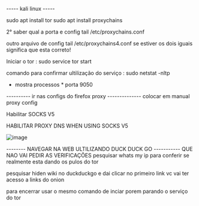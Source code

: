 ----- kali linux -----

sudo apt install tor
sudo apt install proxychains

2° saber qual a porta e config 
tail /etc/proxychains.conf

outro arquivo de config
tail /etc/proxychains4.conf
  se estiver os dois iguais significa que esta correto! 

Iniciar o tor :
sudo service tor start

comando para confirmar ultilização do serviço :
sudo netstat -nltp

* mostra processos * porta 9050

---------- ir nas configs do firefox proxy --------------
colocar em manual proxy config 

Habilitar SOCKS V5

HABILITAR PROXY DNS WHEN USING SOCKS V5

![image](https://github.com/user-attachments/assets/d0f9c069-9710-4223-acef-29077fe12afb)

-------- NAVEGAR NA WEB ULTILIZANDO DUCK DUCK GO -----------
QUE NAO VAI PEDIR AS VERIFICAÇÕES 
pesquisar whats my ip para conferir se realmente esta dando os pulos do tor 


pesquisar hiden wiki no duckduckgo e dai clicar no primeiro link vc vai ter acesso a links do onion

para encerrar usar o mesmo comando de inciar porem parando o serviço do tor
